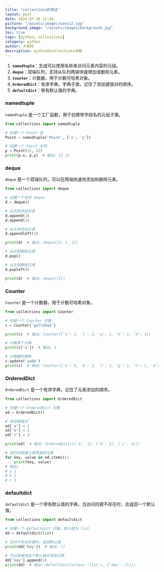 ```yaml
---
title: "collections的用法"
layout: post
date: 2024-07-30 22:44
picture: "/assets/images/wanzi2.jpg"
background_image: "/assets/images/background.jpg"
toc: true
tags: [python, collections]
category: python
author: 大老师
description: python的collections详解
---
```


1. **`namedtuple`**：生成可以使用名称来访问元素内容的元组。
2. **`deque`**：双端队列，支持从队列两端快速增加或删除元素。
3. **`Counter`**：计数器，用于计数可哈希对象。
4. **`OrderedDict`**：有序字典，字典子类，记住了添加键值对的顺序。
5. **`defaultdict`**：带有默认值的字典。

### namedtuple

`namedtuple` 是一个工厂函数，用于创建带字段名的元组子类。

```python
from collections import namedtuple

# 创建一个 Point 类
Point = namedtuple('Point', ['x', 'y'])

# 创建一个 Point 实例
p = Point(11, 22)
print(p.x, p.y)  # 输出: 11 22
```

### deque

`deque` 是一个双端队列，可以在两端快速地添加和删除元素。

```python
from collections import deque

# 创建一个空的 deque
d = deque()

# 从右侧添加元素
d.append(1)
d.append(2)

# 从左侧添加元素
d.appendleft(3)

print(d)  # 输出: deque([3, 1, 2])

# 从右侧删除元素
d.pop()

# 从左侧删除元素
d.popleft()

print(d)  # 输出: deque([1])
```

### Counter

`Counter` 是一个计数器，用于计数可哈希对象。

```python
from collections import Counter

# 创建一个 Counter 对象
c = Counter('gallahad')

print(c)  # 输出: Counter({'a': 3, 'l': 2, 'g': 1, 'h': 1, 'd': 1})

# 计数某个元素
print(c['a'])  # 输出: 3

# 计数器的更新
c.update('aabb')
print(c)  # 输出: Counter({'a': 5, 'b': 2, 'l': 2, 'g': 1, 'h': 1, 'd': 1})
```

### OrderedDict

`OrderedDict` 是一个有序字典，记住了元素添加的顺序。

```python
from collections import OrderedDict

# 创建一个 OrderedDict 对象
od = OrderedDict()

# 添加键值对
od['a'] = 1
od['b'] = 2
od['c'] = 3

print(od)  # 输出: OrderedDict([('a', 1), ('b', 2), ('c', 3)])

# 迭代时按插入顺序返回元素
for key, value in od.items():
    print(key, value)
# 输出:
# a 1
# b 2
# c 3
```

### defaultdict

`defaultdict` 是一个带有默认值的字典，当访问的键不存在时，会返回一个默认值。

```python
from collections import defaultdict

# 创建一个 defaultdict 对象，默认值为 list
dd = defaultdict(list)

# 访问不存在的键时，返回默认值
print(dd['key'])  # 输出: []

# 可以直接向这个默认值中添加元素
dd['key'].append(1)
print(dd)  # 输出: defaultdict(<class 'list'>, {'key': [1]})
```